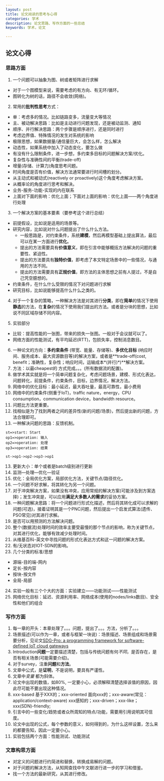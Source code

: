 ```yaml
---
layout: post
title: 论文阅读的思考与心得
categories: 学术
description: 论文思路、写作方面的一些总结
keywords: 学术，论文

---
```


## 论文心得

### 思路方面

1. 一个问题可以抽象为图、树或者矩阵进行求解

* 对于一个图模型来说，需要考虑的有方向、有无环/循环。
* 图转化为树的话，路径不会收敛(网络)。



2. 常用的**批判性思考**方式：

* 单：考虑多的情况。比如链路变多，流量变大等情况
* 主、被动解决思路：比如是主动进行问题发现，还是被动监测、通知
* 顺序、并行解决思路：两个步骤是顺序进行，还是同时进行
* 考虑边界值、特殊情况的发生对系统的影响
* 极限思想，如果数据量/通信量巨大，会怎么样，怎么解决
* 动态性，如果系统中加入了动态变化，要怎么做
* 有没有什么限制条件，进一步想，多约束多目标的问题解决方案/优化。
* 复杂性与准确性间的平衡(trade-off)
* 增量(存储、计算力)角度思考问题。
* 时间角度是否有价值，解决方法通常要进行时间槽的划分。
* 从主动式和被动式(reactively or proactively)这个角度考虑解决方案。
* 从概率论的角度进行思考和解决。
* 业务-服务-功能-实现的内在联系
* 上面对下面的影响：优化上面；下面对上面的影响：优化上面——两个角度进行处理



3. 一个解决方案的基本要素（要参考这个进行总结）

* 前提假设，比如说是适用的场景等。
* 研究内容，比如说对什么问题提出了什么什么方法。
  * 一般思路是，对约束条件，系统**建模**，然后再模型基础上提出算法，最后可以在某一方面进行**优化**。
  * 提出的方法需要具有**价值意义**，即在引言中能够概括方法解决的问题的重要性、紧迫性。
  * 提出的方法要具有**独特价值**，即考虑了本文特定场景中的一些情况，与通用的方法不同。
  * 提出的方法需要具有**正规价值**，即方法的主体思想之前有人提过，不是自己凭空臆想的。
* 约束条件，在什么什么受限的情况下对问题进行求解
* 研究目标，比如说能够提高什么什么之类的。



4. 对于一个复杂的策略，一种解决方法是对其进行**分类**，即在**简单**的情况下使用**静态**的方法，在**复杂**的情况下使用我们提出的方法。或者是分块的思想，比如说不同区域存储不同内容。



5. 实验部分

* 比较：提高性能的一张图，带来的损失一张图。一般对于会议就可以了。
* 网络方面的性能测试，有平均延迟(RTT)，包损失率，控制消息数目。


6. 一种论文的方向：**多约束条件** (带宽、能量、存储等)、**多优化目标** (响应时间、服务成本、最大资源数目等)的解决方案，或者是**trade-off(cost, benefit；准确性，复杂性；响应时间，运输成本*(并行)*)**解决方案。
7. 方法：以最cheapest的 方式完成。。。(所有数据流的配置)。
8. 做学术其实就是将一个简单问题复杂化，考虑问题场景，建模、形式化表达，问题转化，前提条件，约束条件，目标，边界情况，解决方法。
9. 网络中的优化目标：最小延迟，最大吞吐量，最高可靠性，最小费用
10. 网络中的约束条件(侧重于IoT)，traffic nature，energy，CPU consumption，communication device，bandwidth resource。
11. 问题比方法更重要。
12. 找相似是为了找到两者之间的差异性(新的问题/场景)，然后提出新的问题，方法合理即可。
13. 一种解决问题的思路：反馈机制。

``` flow
st=>start: Start
op1=>operation: 输入
op2=>operation: 处理
op3=>operation: 结果

st->op1->op2->op3->op1
```

13. 更新大小：单个或者是batch级别进行更新
14. 监测—处理—优化—验证
15. 优化：全局优化方案，局部优化方法，关键节点/路径优化。
16. 一个问题不好求解，将其转化为另一个问题。
17. 对于冲突解决方案，如果没有冲突，应用常规的解决方案(可能涉及到方案选择)；发生冲突是，可以应用**满足大多数人的需求**的妥协方案。
18. 一种问题解决思路：将一个问题进行形式化描述，然后将其转化成可以求解的问题(可选)，接着证明其是一个PNC问题，然后提出一个启发式算法(遗传、PSO常见)对其进行求解。
19. 是否可以用预测的方法解决问题。
20. 整个(数据流)处理时间的效率主要受最慢的那个节点的影响，称为关键节点，对其进行优化，能够有效减少处理时间。
21. 从维基百科-英文中寻找问题的形式化表达方式和这一问题的解决方案。
22. 有/无状态对IOT-SDN的影响。
23. 几个分类的标准/思想

* 源端-目的端-网内
* 定长-按内容
* 按块-按文件
* 全局-局部

24. 实验一般有三个个大的方面：实验建立——功能测试——性能测试
25. 网络优化目标：延迟、资源利用率、网络成本(使用的nodes/links数目)、安全性和他们的组合

### 写作方面

1. 每一章的开头：本章处理了。。。问题，提出了。。。方法，分析了。。。
2. 场景描述(可以作为一章，或者与框架一块说)：场景描述、场景组成和场景需要分析，见论文[SDG-Pro: a programming framework for software-defined IoT cloud gateways](https://link.springer.com/article/10.1186/s13174-015-0037-1)
3. Introduction**问题**一定要描述清楚，包括与传统问题有何*不同*，是否存在，是否有相关场景(可能需要介绍)。
4. 对于survey，注重**问题**和**方法**。
5. 文章中公式，是**证明**，不是说明，要具有严谨性。
6. 文章中*变量*  都为斜体。
7. 论文中出现的数值，如$80\%$, 一定要小心，必须解释清楚选择该值的原因，因此尽可能不要出现这种情况。
8. xxx-based 基于XXX的；xxx-oriented 面向xxx的；xxx-aware(常见：application/context-aware) xxx感知的；xxx-driven；xxx-like；xxx(SDN)-friendly;
9. 引言中的一些变化/趋势或者众所周知的特点/功能，需要用引用说明其可信度。
10. 论文中出现的公式，每个参数的意义，如何得到的，为什么这样设置，怎么来的都要告知，因此一定要小心。
11. 实验包括两个方面：性能测试、功能测试


### 文章构思方面

- 对定义的问题进行约简进和替换，转换成易解的问题。
- 对于问题的解决方法，从知网查找中午文献进行进一步的学习和借鉴。
- 找一个方法的最新研究，从其进行修改。


